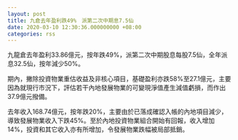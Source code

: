 ```yaml
---
layout: post
title: 九倉去年盈利跌49%　派第二次中期息7.5仙
date: 2020-03-10 12:30:36.000000000 +08:00
categories: rss
---
```


九龍倉去年盈利33.86億元，按年跌49%，派第二次中期股息每股7.5仙，全年派息32.5仙，按年減少50%。

期內，撇除投資物業重估收益及非核心項目，基礎盈利亦跌58%至27.1億元，主要因為就現行市況下，評估若干內地發展物業的可變現淨值產生減值虧損，而作出37.9億元撥備。

去年收入168.74億元，按年跌20%，主要由於已落成確認入帳的內地項目減少，導致發展物業收入下跌45%。至於內地投資物業組合開始有回報，收入增加14%，投資和其它收入亦有所增加，令發展物業跌幅被局部抵銷。
